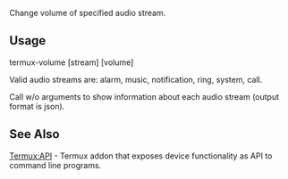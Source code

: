 Change volume of specified audio stream.

## Usage

termux-volume \[stream\] \[volume\]

Valid audio streams are: alarm, music, notification, ring, system, call.

Call w/o arguments to show information about each audio stream (output
format is json).

## See Also

[Termux:API](Termux:API) - Termux addon that exposes device
functionality as API to command line programs.